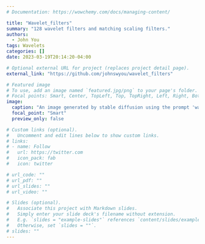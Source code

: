 ```yaml
---
# Documentation: https://wowchemy.com/docs/managing-content/

title: "Wavelet_filters"
summary: "128 wavelet filters and matching scaling filters."
authors: 
  - John You
tags: Wavelets
categories: []
date: 2023-03-19T20:14:20-04:00

# Optional external URL for project (replaces project detail page).
external_link: "https://github.com/johnswyou/wavelet_filters"

# Featured image
# To use, add an image named `featured.jpg/png` to your page's folder.
# Focal points: Smart, Center, TopLeft, Top, TopRight, Left, Right, BottomLeft, Bottom, BottomRight.
image:
  caption: "An image generated by stable diffusion using the prompt 'wavelets'"
  focal_point: "Smart"
  preview_only: false

# Custom links (optional).
#   Uncomment and edit lines below to show custom links.
# links:
# - name: Follow
#   url: https://twitter.com
#   icon_pack: fab
#   icon: twitter

# url_code: ""
# url_pdf: ""
# url_slides: ""
# url_video: ""

# Slides (optional).
#   Associate this project with Markdown slides.
#   Simply enter your slide deck's filename without extension.
#   E.g. `slides = "example-slides"` references `content/slides/example-slides.md`.
#   Otherwise, set `slides = ""`.
# slides: ""
---
```

